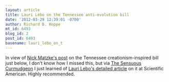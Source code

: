 ```yaml
---
layout: article
title: Lauri Lebo on the Tennessee anti-evolution bill
date: '2012-03-29 12:39:01 -0700'
author: Richard B. Hoppe
mt_id: 6493
blog_id: 2
post_id: 6493
basename: lauri_lebo_on_t
---
```

In view of [Nick Matzke's post](pandasthumb.org/archives/2012/03/who-is-turning.html) on the Tennessee creationism-inspired bill just below, I don't know how I missed this, but via [The Sensuous Curmudgeon](http://sensuouscurmudgeon.wordpress.com/2011/02/28/lauri-lebo-on-tennessee-in-scientific-american/) I just learned of [Lauri Lebo's detailed article](http://www.scientificamerican.com/article.cfm?id=scopes-creationism-education) on it at Scientific American. Highly recommended.
